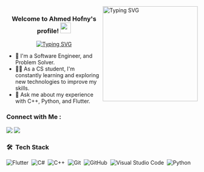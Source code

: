 
<img width="250" align="right" src="https://readme-typing-svg.demolab.com?font=&weight=600&size=22&duration=3000&pause=20&color=00A44B&multiline=true&width=200&height=190&lines=void+main()%7B;while(1)%7B;cout%3C%3C%22Allah%22;%7D;%7D" alt="Typing SVG">

<h3 align="center">
  Welcome to Ahmed Hofny's profile!
  <img src="https://media.giphy.com/media/hvRJCLFzcasrR4ia7z/giphy.gif" width="28">
</h3>

<!-- Typing SVG by DenverCoder1 - https://github.com/DenverCoder1/readme-typing-svg -->
<p align="center">
  <a href="https://git.io/typing-svg"><img src="https://readme-typing-svg.demolab.com?font=&weight=600&size=22&duration=3000&pause=20&color=00A44B&width=250&lines=Software+Engineer+;Flutter+Developer;Problem+Solver" alt="Typing SVG" /></a>
</p> 

- 🏢 I'm a Software Engineer, and Problem Solver.
- 👨‍💻 As a CS student, I'm constantly learning and exploring new technologies to improve my skills.
- 💬 Ask me about my experience with C++, Python, and Flutter.


### Connect with Me :

<a href="https://www.linkedin.com/in/ahmed-hofny/" target="_blank"><img src="https://img.shields.io/badge/-Ahmed%20Hofny-0077B5?style=for-the-badge&logo=Linkedin&logoColor=white"/></a>
<a href="https://t.me/H0FNY" target="_blank"><img src="https://img.shields.io/badge/-Ahmed%20Hofny-0077B5?style=for-the-badge&logo=Telegram&logoColor=white"/></a>
### 🛠 &nbsp;Tech Stack
![Flutter](https://img.shields.io/badge/-Flutter-05122A?style=flat&logo=flutter)&nbsp;
![C#](https://img.shields.io/badge/-Csharp-05122A?style=flat&logo=Csharp)&nbsp;
![C++](https://img.shields.io/badge/-C++-05122A?style=flat&logo=Cplusplus&logoColor=563D7C)&nbsp;
![Git](https://img.shields.io/badge/-Git-05122A?style=flat&logo=git)&nbsp;
![GitHub](https://img.shields.io/badge/-GitHub-05122A?style=flat&logo=github)&nbsp;
![Visual Studio Code](https://img.shields.io/badge/-Visual%20Studio%20Code-05122A?style=flat&logo=visual-studio-code)&nbsp;
![Python](https://img.shields.io/badge/-Python%20-05122A?style=flat&logo=python)&nbsp;
